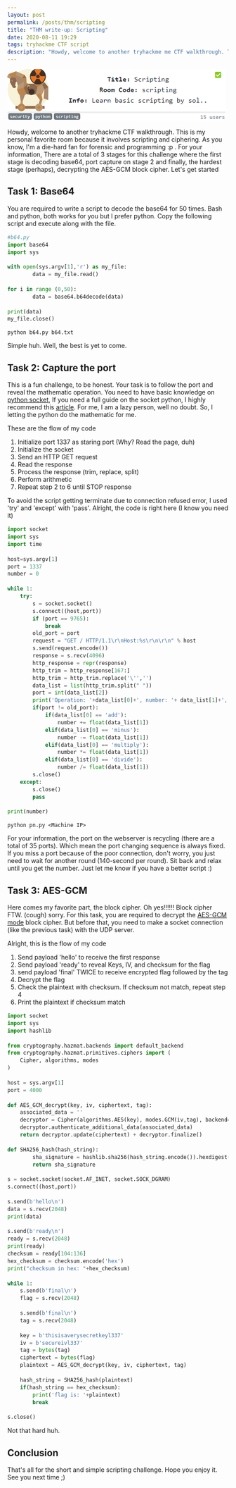 ```yaml
---
layout: post
permalink: /posts/thm/scripting
title: "THM write-up: Scripting"
date: 2020-08-11 19:29
tags: tryhackme CTF script
description: "Howdy, welcome to another tryhackme me CTF walkthrough. This is my personal favorite room because it involves scripting and ciphering."
---
```


![titlecard](/assets/images/THM/2020-08-11-scripting/1.png)

Howdy, welcome to another tryhackme CTF walkthrough. This is my personal favorite room because it involves scripting and ciphering. As you know, I'm a die-hard fan for forensic and programming :p . For your information, There are a total of 3 stages for this challenge where the first stage is decoding base64, port capture on stage 2 and finally, the hardest stage (perhaps), decrypting the  AES-GCM block cipher. Let's get started

## Task 1: Base64

You are required to write a script to decode the base64 for 50 times. Bash and python, both works for you but I prefer python. Copy the following script and execute along with the file.

```python
#b64.py
import base64
import sys

with open(sys.argv[1],'r') as my_file:
        data = my_file.read()

for i in range (0,50):
        data = base64.b64decode(data)

print(data)
my_file.close()
```

```
python b64.py b64.txt
```

Simple huh. Well, the best is yet to come.

## Task 2: Capture the port

This is a fun challenge, to be honest. Your task is to follow the port and reveal the mathematic operation. You need to have basic knowledge on [python socket](https://docs.python.org/3/howto/sockets.html), If you need a full guide on the socket python, I highly recommend this [article](https://realpython.com/python-sockets/). For me, I am a lazy person, well no doubt. So, I letting the python do the mathematic for me.

These are the flow of my code

1. Initialize port 1337 as staring port (Why? Read the page, duh)
1. Initialize the socket
1. Send an HTTP GET request
1. Read the response
1. Process the response (trim, replace, split)
1. Perform arithmetic
1. Repeat step 2 to 6 until STOP response

To avoid the script getting terminate due to connection refused error, I used 'try' and 'except' with 'pass'. Alright, the code is right here (I know you need it)

```python
import socket
import sys
import time

host=sys.argv[1]
port = 1337
number = 0

while 1:
	try:
		s = socket.socket()
		s.connect((host,port))
		if (port == 9765):
			break
		old_port = port
		request = "GET / HTTP/1.1\r\nHost:%s\r\n\r\n" % host
		s.send(request.encode())
		response = s.recv(4096)
		http_response = repr(response)
		http_trim = http_response[167:]
		http_trim = http_trim.replace('\'','')
		data_list = list(http_trim.split(" "))
		port = int(data_list[2])
		print('Operation: '+data_list[0]+', number: '+ data_list[1]+', next port: '+ data_list[2])
		if(port != old_port):
			if(data_list[0] == 'add'):
				number += float(data_list[1])
			elif(data_list[0] == 'minus'):
				number -= float(data_list[1])
			elif(data_list[0] == 'multiply'):
				number *= float(data_list[1])
			elif(data_list[0] == 'divide'):
				number /= float(data_list[1])
		s.close()
	except:
		s.close()
		pass

print(number)
```

```
python pn.py <Machine IP>
```

For your information, the port on the webserver is recycling (there are a total of 35 ports). Which mean the port changing sequence is always fixed. If you miss a port because of the poor connection, don't worry, you just need to wait for another round (140-second per round). Sit back and relax until you get the number. Just let me know if you have a better script :)

## Task 3: AES-GCM

Here comes my favorite part, the block cipher. Oh yes!!!!!! Block cipher FTW. (cough) sorry. For this task, you are required to decrypt the [AES-GCM mode](https://cryptography.io/en/latest/hazmat/primitives/symmetric-encryption/#cryptography.hazmat.primitives.ciphers.modes.GCM) block cipher. But before that, you need to make a socket connection (like the previous task) with the UDP server.

Alright, this is the flow of my code

1. Send payload 'hello' to receive the first response
1. Send payload 'ready' to reveal Keys, IV, and checksum for the flag
1. send payload 'final' TWICE to receive encrypted flag followed by the tag
1. Decrypt the flag
1. Check the plaintext with checksum. If checksum not match, repeat step 4
1. Print the plaintext if checksum match

```python
import socket
import sys
import hashlib

from cryptography.hazmat.backends import default_backend
from cryptography.hazmat.primitives.ciphers import (
    Cipher, algorithms, modes
)

host = sys.argv[1]
port = 4000

def AES_GCM_decrypt(key, iv, ciphertext, tag):
	associated_data = ''
	decryptor = Cipher(algorithms.AES(key), modes.GCM(iv,tag), backend=default_backend()).decryptor()
	decryptor.authenticate_additional_data(associated_data)
	return decryptor.update(ciphertext) + decryptor.finalize()

def SHA256_hash(hash_string):
        sha_signature = hashlib.sha256(hash_string.encode()).hexdigest()
        return sha_signature

s = socket.socket(socket.AF_INET, socket.SOCK_DGRAM)
s.connect((host,port))

s.send(b'hello\n')
data = s.recv(2048)
print(data)

s.send(b'ready\n')
ready = s.recv(2048)
print(ready)
checksum = ready[104:136]
hex_checksum = checksum.encode('hex')
print("checksum in hex: "+hex_checksum)

while 1:
	s.send(b'final\n')
	flag = s.recv(2048)

	s.send(b'final\n')
	tag = s.recv(2048)

	key = b'thisisaverysecretkeyl337'
	iv = b'secureivl337'
	tag = bytes(tag)
	ciphertext = bytes(flag)
	plaintext = AES_GCM_decrypt(key, iv, ciphertext, tag)

	hash_string = SHA256_hash(plaintext)
	if(hash_string == hex_checksum):
		print('flag is: '+plaintext)
		break

s.close()
```

Not that hard huh.

## Conclusion

That's all for the short and simple scripting challenge. Hope you enjoy it. See you next time ;)
